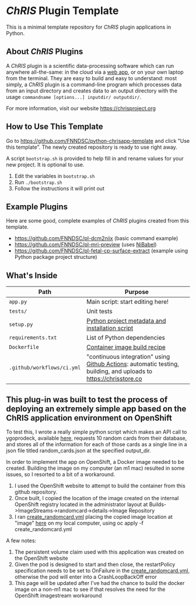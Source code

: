 # _ChRIS_ Plugin Template

This is a minimal template repository for _ChRIS_ plugin applications in Python.

## About _ChRIS_ Plugins

A _ChRIS_ plugin is a scientific data-processing software which can run anywhere all-the-same:
in the cloud via a [web app](https://github.com/FNNDSC/ChRIS_ui/), or on your own laptop
from the terminal. They are easy to build and easy to understand: most simply, a
_ChRIS_ plugin is a command-line program which processes data from an input directory
and creates data to an output directory with the usage
`commandname [options...] inputdir/ outputdir/`.

For more information, visit our website https://chrisproject.org

## How to Use This Template

Go to https://github.com/FNNDSC/python-chrisapp-template and click "Use this template".
The newly created repository is ready to use right away.

A script `bootstrap.sh` is provided to help fill in and rename values for your new project.
It is optional to use.

1. Edit the variables in `bootstrap.sh`
2. Run `./bootstrap.sh`
3. Follow the instructions it will print out

## Example Plugins

Here are some good, complete examples of _ChRIS_ plugins created from this template.

- https://github.com/FNNDSC/pl-dcm2niix (basic command example)
- https://github.com/FNNDSC/pl-mri-preview (uses [NiBabel](https://nipy.org/nibabel/))
- https://github.com/FNNDSC/pl-fetal-cp-surface-extract (example using Python package project structure)

## What's Inside

| Path                       | Purpose                                                                                                                                                                                                  |
|----------------------------|----------------------------------------------------------------------------------------------------------------------------------------------------------------------------------------------------------|
| `app.py`                   | Main script: start editing here!                                                                                                                                                                         |
| `tests/`                   | Unit tests                                                                                                                                                                                               |
| `setup.py`                 | [Python project metadata and installation script](https://packaging.python.org/en/latest/guides/distributing-packages-using-setuptools/#setup-py)                                                        |
| `requirements.txt`         | List of Python dependencies                                                                                                                                                                              |
| `Dockerfile`               | [Container image build recipe](https://docs.docker.com/engine/reference/builder/)                                                                                                                        |
| `.github/workflows/ci.yml` | "continuous integration" using [Github Actions](https://docs.github.com/en/actions/learn-github-actions/understanding-github-actions): automatic testing, building, and uploads to https://chrisstore.co |

## This plug-in was built to test the process of deploying an extremely simple app based on the ChRIS application environment on OpenShift

To test this, I wrote a really simple python script which makes an API call to ygoprodeck, available [here](https://ygoprodeck.com/api-guide/), requests 10 random cards from their database, and stores all of the information for each of those cards as a single line in a json file titled random_cards.json at the specified output_dir. 

In order to implement the app on OpenShift, a Docker image needed to be created. Building the image on my computer (an m1 mac) resulted in some issues, so I resorted to a bit of a workaround.
1. I used the OpenShift website to attempt to build the container from this github repository.
2. Once built, I copied the location of the image created on the internal OpenShift registry located in the administrator layout at Builds->ImageStreams->randomcard->details->Image Repository
3. I ran [create_randomcard.yml](link) placing the copied image location at "image" [here](link) on my local computer, using oc apply -f create_randomcard.yml

A few notes:
1. The persistent volume claim used with this application was created on the OpenShift website
2. Given the pod is designed to start and then close, the restartPolicy specification needs to be set to OnFailure in the [create_randomcard.yml](link), otherwise the pod will enter into a CrashLoopBackOff error
3. This page will be updated after I've had the chance to build the docker image on a non-m1 mac to see if that resolves the need for the OpenShift imagestream workaround
<!-- BEGIN README TEMPLATE

# ChRIS Plugin Title

[![Version](https://img.shields.io/docker/v/fnndsc/pl-appname?sort=semver)](https://hub.docker.com/r/fnndsc/pl-appname)
[![MIT License](https://img.shields.io/github/license/fnndsc/pl-appname)](https://github.com/FNNDSC/pl-appname/blob/main/LICENSE)
[![ci](https://github.com/FNNDSC/pl-appname/actions/workflows/ci.yml/badge.svg)](https://github.com/FNNDSC/pl-appname/actions/workflows/ci.yml)

`pl-appname` is a [_ChRIS_](https://chrisproject.org/)
_ds_ plugin which takes in ...  as input files and
creates ... as output files.

## Abstract

...

## Installation

`pl-appname` is a _[ChRIS](https://chrisproject.org/) plugin_, meaning it can
run from either within _ChRIS_ or the command-line.

[![Get it from chrisstore.co](https://ipfs.babymri.org/ipfs/QmaQM9dUAYFjLVn3PpNTrpbKVavvSTxNLE5BocRCW1UoXG/light.png)](https://chrisstore.co/plugin/pl-appname)

## Local Usage

To get started with local command-line usage, use [Apptainer](https://apptainer.org/)
(a.k.a. Singularity) to run `pl-appname` as a container:

```shell
singularity exec docker://fnndsc/pl-appname commandname [--args values...] input/ output/
```

To print its available options, run:

```shell
singularity exec docker://fnndsc/pl-appname commandname --help
```

## Examples

`commandname` requires two positional arguments: a directory containing
input data, and a directory where to create output data.
First, create the input directory and move input data into it.

```shell
mkdir incoming/ outgoing/
mv some.dat other.dat incoming/
singularity exec docker://fnndsc/pl-appname:latest commandname [--args] incoming/ outgoing/
```

## Development

Instructions for developers.

### Building

Build a local container image:

```shell
docker build -t localhost/fnndsc/pl-appname .
```

### Running

Mount the source code `app.py` into a container to try out changes without rebuild.

```shell
docker run --rm -it --userns=host -u $(id -u):$(id -g) \
    -v $PWD/app.py:/usr/local/lib/python3.10/site-packages/app.py:ro \
    -v $PWD/in:/incoming:ro -v $PWD/out:/outgoing:rw -w /outgoing \
    localhost/fnndsc/pl-appname commandname /incoming /outgoing
```

### Testing

Run unit tests using `pytest`.
It's recommended to rebuild the image to ensure that sources are up-to-date.
Use the option `--build-arg extras_require=dev` to install extra dependencies for testing.

```shell
docker build -t localhost/fnndsc/pl-appname:dev --build-arg extras_require=dev .
docker run --rm -it localhost/fnndsc/pl-appname:dev pytest
```

## Release

Steps for release can be automated by [Github Actions](.github/workflows/ci.yml).
This section is about how to do those steps manually.

### Increase Version Number

Increase the version number in `setup.py` and commit this file.

### Push Container Image

Build and push an image tagged by the version. For example, for version `1.2.3`:

```
docker build -t docker.io/fnndsc/pl-appname:1.2.3 .
docker push docker.io/fnndsc/pl-appname:1.2.3
```

### Get JSON Representation

Run [`chris_plugin_info`](https://github.com/FNNDSC/chris_plugin#usage)
to produce a JSON description of this plugin, which can be uploaded to a _ChRIS Store_.

```shell
docker run --rm localhost/fnndsc/pl-appname:dev chris_plugin_info > chris_plugin_info.json
```

END README TEMPLATE -->